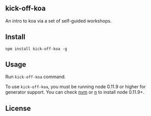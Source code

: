 kick-off-koa
----------

An intro to koa via a set of self-guided workshops.

## Install

```
npm install kick-off-koa -g
```

## Usage

Run `kick-off-koa` command.

To use `kick-off-koa`, you must be running node 0.11.9 or higher for generator support.
You can check [nvm](https://github.com/creationix/nvm) or [n](https://github.com/visionmedia/n) to
install node 0.11.9+.

## License
